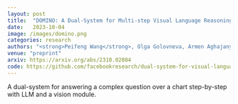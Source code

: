 ```yaml
---
layout: post
title:  "DOMINO: A Dual-System for Multi-step Visual Language Reasoning"
date:   2023-10-04
image: /images/domino.png
categories: research
authors: "<strong>Peifeng Wang</strong>, Olga Golovneva, Armen Aghajanyan, Xiang Ren, Muhao Chen, Asli Celikyilmaz, Maryam Fazel-Zarandi"
venue: "preprint"
arxiv: https://arxiv.org/abs/2310.02804
code: https://github.com/facebookresearch/dual-system-for-visual-language-reasoning
---
```

A dual-system for answering a complex question over a chart step-by-step with LLM and a vision module.
